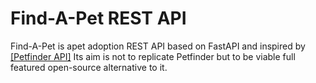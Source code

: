 # Find-A-Pet REST API

Find-A-Pet is apet adoption REST API based on FastAPI and inspired by [[Petfinder API]](https://www.petfinder.com/developers)
Its aim is not to replicate Petfinder but to be viable full featured open-source alternative to it.
